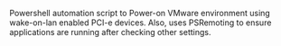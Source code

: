Powershell automation script to Power-on VMware environment using wake-on-lan enabled PCI-e devices. Also, uses PSRemoting to ensure applications are running after checking other settings.
